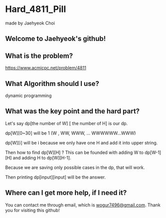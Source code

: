 # Hard_4811_Pill

made by Jaehyeok Choi

## Welcome to Jaehyeok's github!

## What is the problem?

https://www.acmicpc.net/problem/4811

## What Algorithm should I use?

dynamic programming

## What was the key point and the hard part?

Let's say dp[the number of W] [ the number of H] is our dp.

dp[W][0~30] will be 1 (W , WW, WWW, ... WWWWWW...WWW)

dp[W][i] will be i because we only have one H and add it into upper string.

Then how to find dp[W][H] ? This can be founded with adding W to dp[W-1][H] and adding H to dp[W][H-1]. 

Because we are saving only possible cases in the dp, that will work.

Then printing dp[input][input] will be the answer.

## Where can I get more help, if I need it?

You can contact me through email, which is wogur7496@gmail.com.
Thank you for visiting this github!
